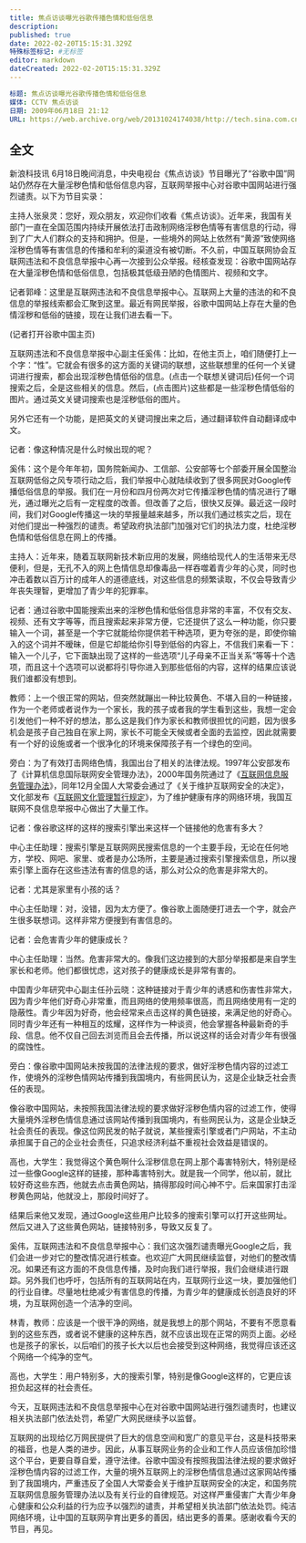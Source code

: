 ```yaml
---
title: 焦点访谈曝光谷歌传播色情和低俗信息
description:
published: true
date: 2022-02-20T15:15:31.329Z
特殊标签标记: #无标签
editor: markdown
dateCreated: 2022-02-20T15:15:31.329Z
---
```


```YAML
标题: 焦点访谈曝光谷歌传播色情和低俗信息
媒体: CCTV 焦点访谈
日期: 2009年06月18日 21:12
URL: https://web.archive.org/web/20131024174038/http://tech.sina.com.cn/i/2009-06-18/21123192612.shtml
```

## 全文

新浪科技讯 6月18日晚间消息，中央电视台《焦点访谈》节目曝光了“谷歌中国”网站仍然存在大量淫秽色情和低俗信息内容，互联网举报中心对谷歌中国网站进行强烈谴责。以下为节目实录：

主持人张泉灵：您好，观众朋友，欢迎你们收看《焦点访谈》。近年来，我国有关部门一直在全国范围内持续开展依法打击政制网络淫秽色情等有害信息的行动，得到了广大人们群众的支持和拥护。但是，一些境外的网站上依然有“黄源”致使网络淫秽色情等有害信息的传播和牟利的渠道没有被切断。不久前，中国互联网协会互联网违法和不良信息举报中心再一次接到公众举报。经核查发现：谷歌中国网站存在大量淫秽色情和低俗信息，包括极其低级丑陋的色情图片、视频和文字。

记者郭峰：这里是互联网违法和不良信息举报中心。互联网上大量的违法的和不良信息的举报线索都会汇聚到这里。最近有网民举报，谷歌中国网站上存在大量的色情淫秽和低俗的链接，现在让我们进去看一下。

(记者打开谷歌中国主页)

互联网违法和不良信息举报中心副主任奚伟：比如，在他主页上，咱们随便打上一个字：“性”。它就会有很多的这方面的关键词的联想，这些联想里的任何一个关键词进行搜索，都会出现淫秽色情低俗的信息。(点击一个联想关键词后)任何一个词搜索之后，全是这些相关的信息。然后，(点击图片)这些都是一些淫秽色情低俗的图片。通过英文关键词搜索也是淫秽低俗的图片。

另外它还有一个功能，是把英文的关键词搜出来之后，通过翻译软件自动翻译成中文。

记者：像这种情况是什么时候出现的呢？

奚伟：这个是今年年初，国务院新闻办、工信部、公安部等七个部委开展全国整治互联网低俗之风专项行动之后，我们举报中心就陆续收到了很多网民对Google传播低俗信息的举报。我们在一月份和四月份两次对它传播淫秽色情的情况进行了曝光，通过曝光之后有一定程度的改善。但改善了之后，很快又反弹。最近这一段时间，我们对Google传播这一块的举报量越来越多，所以我们通过核实之后，现在对他们提出一种强烈的谴责。希望政府执法部门加强对它们的执法力度，杜绝淫秽色情和低俗信息在网上的传播。

主持人：近年来，随着互联网新技术新应用的发展，网络给现代人的生活带来无尽便利，但是，无孔不入的网上色情信息却像毒品一样吞噬着青少年的心灵，同时也冲击着数以百万计的成年人的道德底线，对这些信息的频繁读取，不仅会导致青少年丧失理智，更增加了青少年的犯罪率。

记者：通过谷歌中国能搜索出来的淫秽色情和低俗信息非常的丰富，不仅有交友、视频、还有文字等等，而且搜索起来非常方便，它还提供了这么一种功能，你只要输入一个词，甚至是一个字它就能给你提供若干种选项，更为夸张的是，即使你输入的这个词并不暧昧，但是它却能给你引导到低俗的内容上，不信我们来看一下：输入一个儿子，它下面缺出现了这样的一些选项“儿子母亲不正当关系”等等十个选项，而且这十个选项可以说都将引导你进入到那些低俗的内容，这样的结果应该说我们谁都没有想到。

教师：上一个很正常的网站，但突然就蹦出一种比较黄色、不堪入目的一种链接，作为一个老师或者说作为一个家长，我的孩子或者我的学生看到这些，我想一定会引发他们一种不好的想法，那么这是我们作为家长和教师很担忧的问题，因为很多机会是孩子自己独自在家上网，家长不可能全天候或者全面的去监控，因此就需要有一个好的设施或者一个很净化的环境来保障孩子有一个绿色的空间。

旁白：为了有效打击网络色情，我国出台了相关的法律法规。1997年公安部发布了《计算机信息国际联网安全管理办法》，2000年国务院通过了《[互联网信息服务管理办法](/rule/国务院/互联网信息服务管理办法.md)》，同年12月全国人大常委会通过了《关于维护互联网安全的决定》，文化部发布《[互联网文化管理暂行规定](/rule/文化部/互联网文化管理暂行规定.md)》，为了维护健康有序的网络环境，我国互联网不良信息举报中心做出了大量工作。

记者：像谷歌这样的这样的搜索引擎出来这样一个链接他的危害有多大？

中心主任助理：搜索引擎是互联网网民搜索信息的一个主要手段，无论在任何地方，学校、网吧、家里、或者是办公场所，主要是通过搜索引擎搜索信息，所以搜索引擎上面存在这些违法有害的信息的话，那么对公众的危害是非常大的。

记者：尤其是家里有小孩的话？

中心主任助理：对，没错，因为太方便了。像谷歌上面随便打进去一个字，就会产生很多联想词。这样非常方便搜到有害信息的。

记者：会危害青少年的健康成长？

中心主任助理：当然。危害非常大的。像我们这边接到的大部分举报都是来自学生家长和老师。他们都很忧虑，这对孩子的健康成长是非常有害的。

中国青少年研究中心副主任孙云晓：这种链接对于青少年的诱惑和伤害性非常大，因为青少年他们好奇心非常重，而且网络的使用频率很高，而且网络使用有一定的隐蔽性。青少年因为好奇，他会经常来点击这样的黄色链接，来满足他的好奇心。同时青少年还有一种相互的炫耀，这样作为一种谈资，他会掌握各种最新奇的手段、信息。他不仅自己回去浏览而且会去传播，所以说这样的话会对青少年有很强的腐蚀性。

旁白：像谷歌中国网站未按我国的法律法规的要求，做好淫秽色情内容的过滤工作，使境外的淫秽色情网站传播到我国境内，有些网民认为，这是企业缺乏社会责任的表现。

像谷歌中国网站，未按照我国法律法规的要求做好淫秽色情内容的过滤工作，使得大量境外淫秽色情信息通过该网站传播到我国境内，有些网民认为，这是企业缺乏社会责任的表现。像这位网民发的帖子就说，某些搜索引擎或者门户网站，不主动承担属于自己的企业社会责任，只追求经济利益不重视社会效益是错误的。

高也，大学生：我觉得这个黄色啊什么淫秽信息在网上那个毒害特别大，特别是经过一些像Google这样的链接，那种毒害特别大。就是我一个同学，他以前，就比较好奇这些东西，他就去点击黄色网站，搞得那段时间心神不宁。后来国家打击淫秽黄色网站，他就没上，那段时间好了。

结果后来他又发现，通过Google这些用户比较多的搜索引擎可以打开这些网址。然后又进入了这些黄色网站，链接特别多，导致又反复了。

奚伟，互联网违法和不良信息举报中心：我们这次强烈谴责曝光Google之后，我们会进一步对它的整改情况进行核查。也欢迎广大网民继续监督，对他们的整改情况。如果还有这方面的不良信息传播，及时向我们进行举报，我们会继续进行跟踪。另外我们也呼吁，包括所有的互联网站在内，互联网行业这一块，要加强他们的行业自律。尽量地杜绝减少有害信息的传播，为青少年的健康成长创造良好的环境，为互联网创造一个洁净的空间。

林青，教师：应该是一个很干净的网络，就是我想上的那个网站，不要有不愿意看到的这些东西，或者说不健康的这种东西，就不应该出现在正常的网页上面。必经也是孩子的家长，以后咱们的孩子长大以后也会接受到这种网络，我觉得应该还这个网络一个纯净的空气。

高也，大学生：用户特别多，大的搜索引擎，特别是像Google这样的，它更应该担负起这样的社会责任。

今天，互联网违法和不良信息举报中心在对谷歌中国网站进行强烈谴责时，也建议相关执法部门依法处罚，希望广大网民继续予以监督。

互联网的出现给亿万网民提供了巨大的信息空间和宽广的意见平台，这是科技带来的福音，也是人类的进步。因此，从事互联网业务的企业和工作人员应该倍加珍惜这个平台，更要自尊自爱，遵守法律。谷歌中国没有按照我国法律法规的要求做好淫秽色情内容的过滤工作，大量的境外互联网上的淫秽色情信息通过这家网站传播到了我国境内，严重违反了全国人大常委会关于维护互联网安全的决定，和国务院互联网信息服务管理办法以及有关行业的自律规范。对这样严重侵害广大青少年身心健康和公众利益的行为应予以强烈的谴责，并希望相关执法部门依法处罚。纯洁网络环境，让中国的互联网孕育出更多的善因，结出更多的善果。感谢收看今天的节目，再见。
